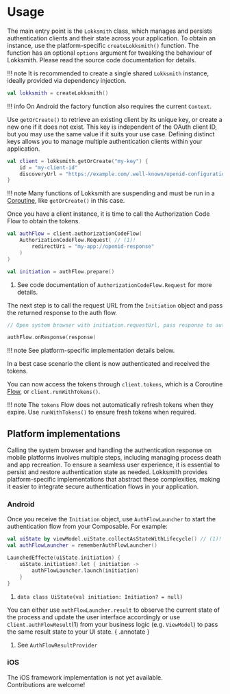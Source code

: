 # Usage

The main entry point is the `Lokksmith` class, which manages and persists authentication clients and
their state across your application. To obtain an instance, use the platform-specific
`createLokksmith()` function. The function has an optional `options` argument for tweaking the
behaviour of Lokksmith. Please read the source code documentation for details.

!!! note
    It is recommended to create a single shared `Lokksmith` instance, ideally provided via
    dependency injection.

```kotlin
val lokksmith = createLokksmith()
```

!!! info
    On Android the factory function also requires the current `Context`.

Use `getOrCreate()` to retrieve an existing client by its unique key, or create a new one if it does
not exist. This key is independent of the OAuth client ID, but you may use the same value if it
suits your use case. Defining distinct keys allows you to manage multiple authentication clients
within your application.

```kotlin
val client = lokksmith.getOrCreate("my-key") {
    id = "my-client-id"
    discoveryUrl = "https://example.com/.well-known/openid-configuration"
}
```

!!! note
    Many functions of Lokksmith are suspending and must be run in a [Coroutine](https://kotlinlang.org/docs/coroutines-overview.html),
    like `getOrCreate()` in this case.

Once you have a client instance, it is time to call the Authorization Code Flow to obtain the tokens.

```kotlin
val authFlow = client.authorizationCodeFlow(
    AuthorizationCodeFlow.Request( // (1)!
        redirectUri = "my-app://openid-response"
    )
)

val initiation = authFlow.prepare()
```

1. See code documentation of `AuthorizationCodeFlow.Request` for more details.

The next step is to call the request URL from the `Initiation` object and pass the returned response
to the auth flow.

```kotlin
// Open system browser with initiation.requestUrl, pass response to auth flow

authFlow.onResponse(response)
```

!!! note
    See platform-specific implementation details below.

In a best case scenario the client is now authenticated and received the tokens.

You can now access the tokens through `client.tokens`, which is a Coroutine [Flow](https://kotlinlang.org/docs/flow.html),
or `client.runWithTokens()`.

!!! note
    The `tokens` Flow does not automatically refresh tokens when they expire.
    Use `runWithTokens()` to ensure fresh tokens when required.

## Platform implementations

Calling the system browser and handling the authentication response on mobile platforms involves
multiple steps, including managing process death and app recreation. To ensure a seamless user
experience, it is essential to persist and restore authentication state as needed. Lokksmith
provides platform-specific implementations that abstract these complexities, making it easier to
integrate secure authentication flows in your application.

### Android

Once you receive the `Initiation` object, use `AuthFlowLauncher` to start the authentication flow
from your Composable. For example:

```kotlin
val uiState by viewModel.uiState.collectAsStateWithLifecycle() // (1)!
val authFlowLauncher = rememberAuthFlowLauncher()

LaunchedEffecte(uiState.initiation) {
    uiState.initiation?.let { initiation ->
        authFlowLauncher.launch(initiation)    
    }
}
```

1. `data class UiState(val initiation: Initiation? = null)`

You can either use `authFlowLauncher.result` to observe the current state of the process and update
the user interface accordingly or use `Client.authFlowResult`(1) from your business logic
(e.g. `ViewModel`) to pass the same result state to your UI state.
{ .annotate }

1. See `AuthFlowResultProvider`

### iOS

The iOS framework implementation is not yet available.  
Contributions are welcome!
